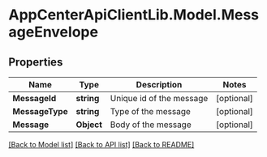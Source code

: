 # AppCenterApiClientLib.Model.MessageEnvelope
## Properties

Name | Type | Description | Notes
------------ | ------------- | ------------- | -------------
**MessageId** | **string** | Unique id of the message | [optional] 
**MessageType** | **string** | Type of the message | [optional] 
**Message** | **Object** | Body of the message | [optional] 

[[Back to Model list]](../README.md#documentation-for-models) [[Back to API list]](../README.md#documentation-for-api-endpoints) [[Back to README]](../README.md)

